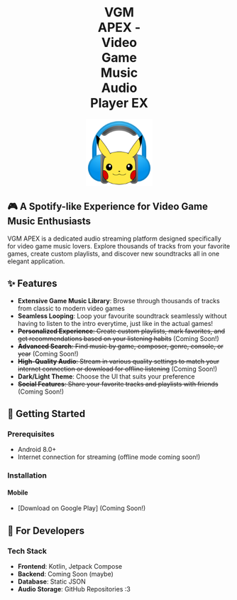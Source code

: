 <div align="center" style="width: 150px; margin: 0 auto;">
  <h1>VGM APEX - Video Game Music Audio Player EX</h1>
  <img src="assets/ic_pika_chill.png" alt="VGM APEX Logo">
</div>

## 🎮 A Spotify-like Experience for Video Game Music Enthusiasts

VGM APEX is a dedicated audio streaming platform designed specifically for video game music lovers. Explore thousands of tracks from your favorite games, create custom playlists, and discover new soundtracks all in one elegant application.

## ✨ Features

- **Extensive Game Music Library**: Browse through thousands of tracks from classic to modern video games
- **Seamless Looping**: Loop your favourite soundtrack seamlessly without having to listen to the intro everytime, just like in the actual games!
- ~~**Personalized Experience**: Create custom playlists, mark favorites, and get recommendations based on your listening habits~~ (Coming Soon!)
- ~~**Advanced Search**: Find music by game, composer, genre, console, or year~~ (Coming Soon!)
- ~~**High-Quality Audio**: Stream in various quality settings to match your internet connection or download for offline listening~~ (Coming Soon!)
- **Dark/Light Theme**: Choose the UI that suits your preference
- ~~**Social Features**: Share your favorite tracks and playlists with friends~~ (Coming Soon!)

[//]: # (## 📱 Screenshots)

[//]: # ()
[//]: # (<div align="center">)

[//]: # (  <img src="assets/screenshot_home.png" alt="Home Screen" width="200"/>)

[//]: # (  <img src="assets/screenshot_player.png" alt="Player Screen" width="200"/>)

[//]: # (  <img src="assets/screenshot_library.png" alt="Library Screen" width="200"/>)

[//]: # (  <img src="assets/screenshot_explore.png" alt="Explore Screen" width="200"/>)

[//]: # (</div>)

## 🚀 Getting Started

### Prerequisites

- Android 8.0+
- Internet connection for streaming (offline mode coming soon!)

### Installation

#### Mobile
- [Download on Google Play] (Coming Soon!)

## 🔧 For Developers

### Tech Stack

- **Frontend**: Kotlin, Jetpack Compose
- **Backend**: Coming Soon (maybe)
- **Database**: Static JSON
- **Audio Storage**: GitHub Repositories :3